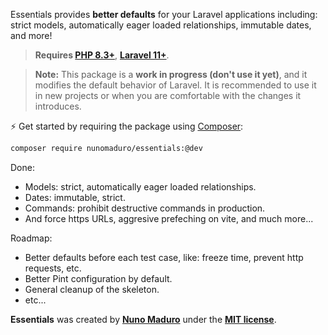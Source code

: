 Essentials provides **better defaults** for your Laravel applications including: strict models, automatically eager loaded relationships, immutable dates, and more! 

> **Requires [PHP 8.3+](https://php.net/releases/)**, **[Laravel 11+](https://laravel.com/docs/11.x/)**.

> **Note:** This package is a **work in progress (don't use it yet)**, and it modifies the default behavior of Laravel. It is recommended to use it in new projects or when you are comfortable with the changes it introduces.

⚡️ Get started by requiring the package using [Composer](https://getcomposer.org):

```bash
composer require nunomaduro/essentials:@dev
```

Done:

- Models: strict, automatically eager loaded relationships.
- Dates: immutable, strict.
- Commands: prohibit destructive commands in production.
- And force https URLs, aggresive prefeching on vite, and much more...

Roadmap:

- Better defaults before each test case, like: freeze time, prevent http requests, etc.
- Better Pint configuration by default.
- General cleanup of the skeleton.
- etc...

**Essentials** was created by **[Nuno Maduro](https://twitter.com/enunomaduro)** under the **[MIT license](https://opensource.org/licenses/MIT)**.

